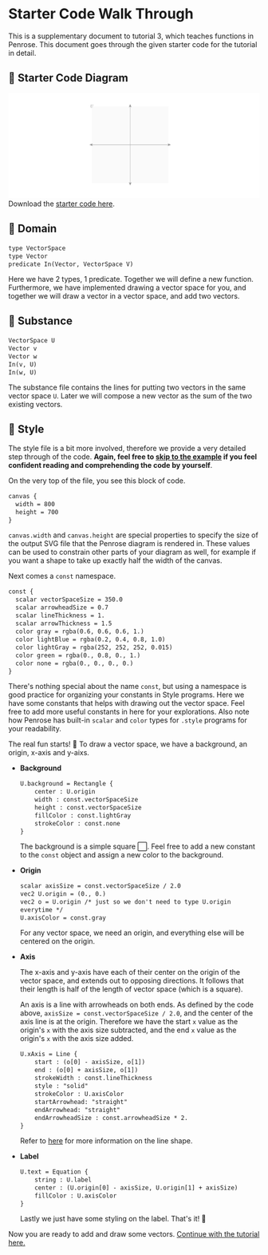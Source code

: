 # Starter Code Walk Through

This is a supplementary document to tutorial 3, which teaches functions in Penrose. This document goes through the given starter code for the tutorial in detail.

## :runner: Starter Code Diagram

![starter code image](vectorspace_wg.png)
Download the [starter code here](../../code/tutorial3).

## :runner: Domain

```
type VectorSpace
type Vector
predicate In(Vector, VectorSpace V)
```

Here we have 2 types, 1 predicate. Together we will define a new function. Furthermore, we have implemented drawing a vector space for you, and together we will draw a vector in a vector space, and add two vectors.

## :runner: Substance

```
VectorSpace U
Vector v
Vector w
In(v, U)
In(w, U)
```

The substance file contains the lines for putting two vectors in the same vector space `U`. Later we will compose a new vector as the sum of the two existing vectors.

## :runner: Style

The style file is a bit more involved, therefore we provide a very detailed step through of the code. **Again, feel free to [skip to the example](https://penrose.cs.cmu.edu/docs/tutorial/functions#task-1-vectors-in-vector-space) if you feel confident reading and comprehending the code by yourself**.

On the very top of the file, you see this block of code.

```
canvas {
  width = 800
  height = 700
}
```

`canvas.width` and `canvas.height` are special properties to specify the size of the output SVG file
that the Penrose diagram is rendered in. These values can be used to constrain other parts of your
diagram as well, for example if you want a shape to take up exactly half the width of the canvas.

Next comes a `const` namespace.

```
const {
  scalar vectorSpaceSize = 350.0
  scalar arrowheadSize = 0.7
  scalar lineThickness = 1.
  scalar arrowThickness = 1.5
  color gray = rgba(0.6, 0.6, 0.6, 1.)
  color lightBlue = rgba(0.2, 0.4, 0.8, 1.0)
  color lightGray = rgba(252, 252, 252, 0.015)
  color green = rgba(0., 0.8, 0., 1.)
  color none = rgba(0., 0., 0., 0.)
}
```

There's nothing special about the name `const`, but using a namespace is good practice for
organizing your constants in Style programs. Here we have some constants that helps with drawing out the vector
space. Feel free to add more useful constants in here for your explorations. Also note how Penrose
has built-in `scalar` and `color` types for `.style` programs for your readability.

The real fun starts! 🥁 To draw a vector space, we have a background, an origin, x-axis and y-aixs.

- **Background**

  ```
  U.background = Rectangle {
      center : U.origin
      width : const.vectorSpaceSize
      height : const.vectorSpaceSize
      fillColor : const.lightGray
      strokeColor : const.none
  }
  ```

  The background is a simple square :white_large_square:. Feel free to add a new constant to the `const` object and assign a new color to the background.

- **Origin**

  ```
  scalar axisSize = const.vectorSpaceSize / 2.0
  vec2 U.origin = (0., 0.)
  vec2 o = U.origin /* just so we don't need to type U.origin everytime */
  U.axisColor = const.gray
  ```

  For any vector space, we need an origin, and everything else will be centered on the origin.

- **Axis**

  The x-axis and y-axis have each of their center on the origin of the vector space, and extends out to opposing directions. It follows that their length is half of the length of vector space (which is a square).

  An axis is a line with arrowheads on both ends. As defined by the code above, `axisSize = const.vectorSpaceSize / 2.0`, and the center of the axis line is at the origin. Therefore we have the start `x` value as the origin's `x` with the axis size subtracted, and the end `x` value as the origin's `x` with the axis size added.

  ```
  U.xAxis = Line {
      start : (o[0] - axisSize, o[1])
      end : (o[0] + axisSize, o[1])
      strokeWidth : const.lineThickness
      style : "solid"
      strokeColor : U.axisColor
      startArrowhead: "straight"
      endArrowhead: "straight"
      endArrowheadSize : const.arrowheadSize * 2.
  }
  ```

  Refer to [here](https://penrose.cs.cmu.edu/docs/ref/style/shapes/line) for more information on the line shape.

- **Label**
  ```
  U.text = Equation {
      string : U.label
      center : (U.origin[0] - axisSize, U.origin[1] + axisSize)
      fillColor : U.axisColor
  }
  ```
  Lastly we just have some styling on the label. That's it! :cartwheeling:

Now you are ready to add and draw some vectors. [Continue with the tutorial here.](https://penrose.cs.cmu.edu/docs/tutorial/functions#task-1-vectors-in-vector-space)
